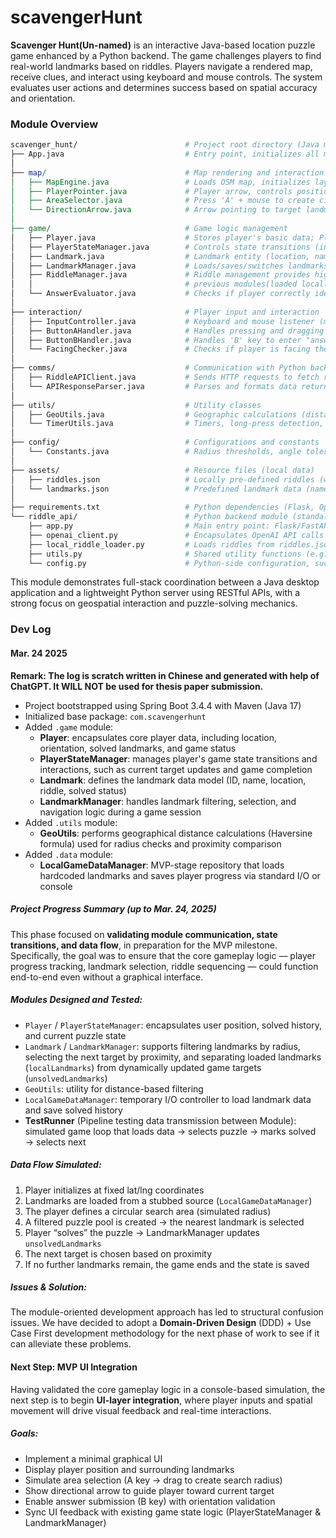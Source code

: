 # scavengerHunt

**Scavenger Hunt(Un-named)** is an interactive Java-based location puzzle game enhanced by a Python backend. The game challenges players to find real-world landmarks based on riddles. Players navigate a rendered map, receive clues, and interact using keyboard and mouse controls. The system evaluates user actions and determines success based on spatial accuracy and orientation.

### Module Overview

```perl
scavenger_hunt/                        # Project root directory (Java main program)
├── App.java                           # Entry point, initializes all modules
│
├── map/                               # Map rendering and interaction
│   ├── MapEngine.java                 # Loads OSM map, initializes layers
│   ├── PlayerPointer.java             # Player arrow, controls position/orientation/movement
│   ├── AreaSelector.java              # Press 'A' + mouse to create circular area (search zone)
│   └── DirectionArrow.java            # Arrow pointing to target landmark (navigation guide)
│
├── game/                              # Game logic management
│   ├── Player.java                    # Stores player's basic data; PlayerStateManager controls progression logic.
│   ├── PlayerStateManager.java        # Controls state transitions (init, puzzle, success, end)
│   ├── Landmark.java                  # Landmark entity (location, name, riddle, etc.)
│   ├── LandmarkManager.java           # Loads/saves/switches landmarks (including random target selection)
│   ├── RiddleManager.java             # Riddle management provides higher level of Gamer Management of the
│   │                                  # previous modules(loaded locally or from Python)
│   └── AnswerEvaluator.java           # Checks if player correctly identifies the landmark (angle + distance + interaction)
│
├── interaction/                       # Player input and interaction
│   ├── InputController.java           # Keyboard and mouse listener (movement, button operations, etc.)
│   ├── ButtonAHandler.java            # Handles pressing and dragging with 'A' to create search area
│   ├── ButtonBHandler.java            # Handles 'B' key to enter "answering" phase
│   └── FacingChecker.java             # Checks if player is facing the target landmark (angle tolerance)
│
├── comms/                             # Communication with Python backend
│   ├── RiddleAPIClient.java           # Sends HTTP requests to fetch riddles
│   └── APIResponseParser.java         # Parses and formats data returned from Python (JSON)
│
├── utils/                             # Utility classes
│   ├── GeoUtils.java                  # Geographic calculations (distance, angle)
│   └── TimerUtils.java                # Timers, long-press detection, etc.
│
├── config/                            # Configurations and constants
│   └── Constants.java                 # Radius thresholds, angle tolerance, API endpoints, etc.
│
├── assets/                            # Resource files (local data)
│   ├── riddles.json                   # Locally pre-defined riddles (with landmark name and riddle text)
│   └── landmarks.json                 # Predefined landmark data (name and coordinates)
│
├── requirements.txt                   # Python dependencies (Flask, OpenAI, etc.)
└── riddle_api/                        # Python backend module (standalone service)
    ├── app.py                         # Main entry point: Flask/FastAPI service
    ├── openai_client.py               # Encapsulates OpenAI API calls
    ├── local_riddle_loader.py         # Loads riddles from riddles.json (MVP)
    ├── utils.py                       # Shared utility functions (e.g. prompt templates)
    └── config.py                      # Python-side configuration, such as API keys
```

This module demonstrates full-stack coordination between a Java desktop application and a lightweight Python server using RESTful APIs, with a strong focus on geospatial interaction and puzzle-solving mechanics.


### Dev Log

#### Mar. 24 2025
**Remark: The log is scratch written in Chinese and generated with help of ChatGPT. It WILL NOT be used for thesis paper submission.** 

- Project bootstrapped using Spring Boot 3.4.4 with Maven (Java 17)
- Initialized base package: `com.scavengerhunt`
- Added `.game` module:
  - **Player**: encapsulates core player data, including location, orientation, solved landmarks, and game status
  - **PlayerStateManager**: manages player's game state transitions and interactions, such as current target updates and game completion
  - **Landmark**: defines the landmark data model (ID, name, location, riddle, solved status)
  - **LandmarkManager**: handles landmark filtering, selection, and navigation logic during a game session
- Added `.utils` module:
  - **GeoUtils**: performs geographical distance calculations (Haversine formula) used for radius checks and proximity comparison
- Added `.data` module:
  - **LocalGameDataManager**: MVP-stage repository that loads hardcoded landmarks and saves player progress via standard I/O or console

##### Project Progress Summary (up to Mar. 24, 2025)

This phase focused on **validating module communication, state transitions, and data flow**, in preparation for the MVP milestone. Specifically, the goal was to ensure that the core gameplay logic — player progress tracking, landmark selection, riddle sequencing — could function end-to-end even without a graphical interface.

##### Modules Designed and Tested:
- `Player` / `PlayerStateManager`: encapsulates user position, solved history, and current puzzle state
- `Landmark` / `LandmarkManager`: supports filtering landmarks by radius, selecting the next target by proximity, and separating loaded landmarks (`localLandmarks`) from dynamically updated game targets (`unsolvedLandmarks`)
- `GeoUtils`: utility for distance-based filtering
- `LocalGameDataManager`: temporary I/O controller to load landmark data and save solved history
- **TestRunner** (Pipeline testing data transmission between Module): simulated game loop that loads data → selects puzzle → marks solved → selects next

##### Data Flow Simulated:
1. Player initializes at fixed lat/lng coordinates
2. Landmarks are loaded from a stubbed source (`LocalGameDataManager`)
3. The player defines a circular search area (simulated radius)
4. A filtered puzzle pool is created → the nearest landmark is selected
5. Player “solves” the puzzle → LandmarkManager updates `unsolvedLandmarks`
6. The next target is chosen based on proximity
7. If no further landmarks remain, the game ends and the state is saved

##### Issues & Solution:
The module-oriented development approach has led to structural confusion issues. We have decided to adopt a **Domain-Driven Design** (DDD) + Use Case First development methodology for the next phase of work to see if it can alleviate these problems.


#### Next Step: MVP UI Integration

Having validated the core gameplay logic in a console-based simulation, the next step is to begin **UI-layer integration**, where player inputs and spatial movement will drive visual feedback and real-time interactions.

##### Goals:
- Implement a minimal graphical UI
- Display player position and surrounding landmarks
- Simulate area selection (A key → drag to create search radius)
- Show directional arrow to guide player toward current target
- Enable answer submission (B key) with orientation validation
- Sync UI feedback with existing game state logic (PlayerStateManager & LandmarkManager)